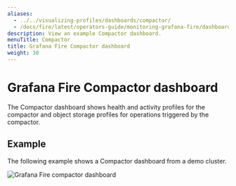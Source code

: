```yaml
---
aliases:
  - ../../visualizing-profiles/dashboards/compactor/
  - /docs/fire/latest/operators-guide/monitoring-grafana-fire/dashboards/compactor/
description: View an example Compactor dashboard.
menuTitle: Compactor
title: Grafana Fire Compactor dashboard
weight: 30
---
```


# Grafana Fire Compactor dashboard

The Compactor dashboard shows health and activity profiles for the compactor and object storage profiles for operations triggered by the compactor.

## Example

The following example shows a Compactor dashboard from a demo cluster.

![Grafana Fire compactor dashboard](fire-compactor.png)
